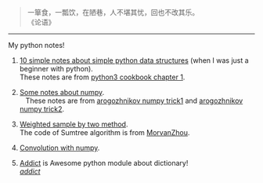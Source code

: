 > 一箪食，一瓢饮，在陋巷，人不堪其忧，回也不改其乐。       
> 《论语》

----
My python notes!


1. [10 simple notes about simple python data structures](https://github.com/smsxgz/python-notes/blob/master/data-structure-notes) (when I was just a beginner with python).    
    These notes are from [python3 cookbook chapter 1](http://python3-cookbook.readthedocs.io/zh_CN/latest/c01).
    <br>



2. [Some notes about numpy](https://github.com/smsxgz/python-notes/blob/master/numpy-notes.md).    
    These notes are from [arogozhnikov numpy trick1](http://arogozhnikov.github.io/2015/09/29/NumpyTipsAndTricks1.html) and [arogozhnikov numpy trick2](http://arogozhnikov.github.io/2015/09/30/NumpyTipsAndTricks2.html).
   <br>

3. [Weighted sample by two method](https://github.com/smsxgz/python-notes/blob/master/weighted_sample.py).      
    The code of Sumtree algorithm is from [MorvanZhou](https://github.com/MorvanZhou/Reinforcement-learning-with-tensorflow/blob/master/contents/5.2_Prioritized_Replay_DQN/RL_brain.py).
    <br>

4. [Convolution with numpy](https://github.com/smsxgz/python-notes/blob/master/convolution.py).
    <br>

5. [Addict](https://github.com/smsxgz/python-notes/blob/master/addict.md) is Awesome python module about dictionary!      
    [_addict_](https://github.com/mewwts/addict)
    <br>
